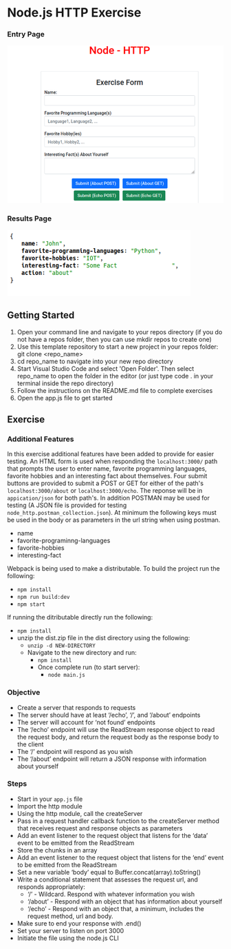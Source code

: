 # Node.js HTTP Exercise

### Entry Page
![Entry Page](EntryPage.png)

### Results Page
![Results Page](ResultsPage.png)


## Getting Started

1. Open your command line and navigate to your repos directory (if you do not have a repos folder, then you can use mkdir repos to create one)
2. Use this template repository to start a new project in your repos folder: git clone <repo_name>
3. cd repo_name to navigate into your new repo directory
4. Start Visual Studio Code and select 'Open Folder'. Then select repo_name to open the folder in the editor (or just type code . in your terminal inside the repo directory)
5. Follow the instructions on the README.md file to complete exercises
6. Open the app.js file to get started

## Exercise

### Additional Features

In this exercise additional features have been added to provide for easier testing.
An HTML form is used when responding the `localhost:3000/` path that prompts the user
to enter name, favorite programming languages, favorite hobbies and an interesting fact
about themselves. Four submit buttons are provided to submit a POST or GET for either of 
the path's `localhost:3000/about` or `localhost:3000/echo`. The reponse will be in
`appication/json` for both path's. In addition POSTMAN may be used for testing (A JSON file 
is provided for testing `node_http.postman_collection.json`). At minimum
the following keys must be used in the body or as parameters in the url string when using 
postman.

- name
- favorite-programinng-languages
- favorite-hobbies
- interesting-fact

Webpack is being used to make a distributable. To build the project run the following:

- `npm install`
- `npm run build:dev`
- `npm start`

If running the ditributable directly run the following:

- `npm install`
- unzip the dist.zip file in the dist directory using the following:
  - `unzip -d NEW-DIRECTORY`
  - Navigate to the new directory and run:
    - `npm install`
    - Once complete run (to start server):
      - `node main.js` 




### Objective

- Create a server that responds to requests
- The server should have at least ‘/echo’, ‘/’, and ‘/about’ endpoints
- The server will account for ‘not found’ endpoints
- The ‘/echo’ endpoint will use the ReadStream response object to read the request body, and return the request body as the response body to the client
- The ‘/’ endpoint will respond as you wish
- The ‘/about’ endpoint will return a JSON response with information about yourself

### Steps

- Start in your `app.js` file
- Import the http module
- Using the http module, call the createServer
- Pass in a request handler callback function to the createServer method that receives request and response objects as parameters
- Add an event listener to the request object that listens for the ‘data’ event to be emitted from the ReadStream
- Store the chunks in an array
- Add an event listener to the request object that listens for the ‘end’ event to be emitted from the ReadStream
- Set a new variable ‘body’ equal to Buffer.concat(array).toString()
- Write a conditional statement that assesses the request url, and responds appropriately:
  - ‘/’ - Wildcard. Respond with whatever information you wish
  - ‘/about’ - Respond with an object that has information about yourself
  - ‘/echo’ - Respond with an object that, a minimum, includes the request method, url and body.
- Make sure to end your response with .end()
- Set your server to listen on port 3000
- Initiate the file using the node.js CLI
